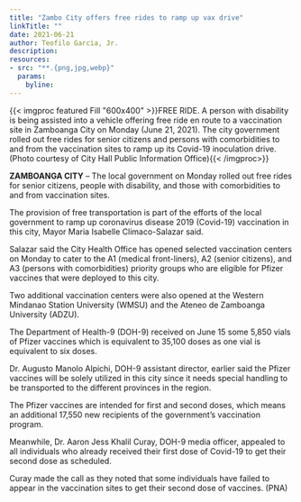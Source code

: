```yaml
---
title: "Zambo City offers free rides to ramp up vax drive"
linkTitle: ""
date: 2021-06-21
author: Teofilo Garcia, Jr.
description:
resources:
- src: "**.{png,jpg,webp}"
  params:
    byline: 
---
```

{{< imgproc featured Fill "600x400" >}}FREE RIDE. A person with disability is being assisted into a vehicle offering free ride en route to a vaccination site in Zamboanga City on Monday (June 21, 2021). The city government rolled out free rides for senior citizens and persons with comorbidities to and from the vaccination sites to ramp up its Covid-19 inoculation drive. (Photo courtesy of City Hall Public Information Office){{< /imgproc>}}

**ZAMBOANGA CITY** –  The local government on Monday rolled out free rides for senior citizens, people with disability, and those with comorbidities to and from vaccination sites.

The provision of free transportation is part of the efforts of the local government to ramp up coronavirus disease 2019 (Covid-19) vaccination in this city, Mayor Maria Isabelle Climaco-Salazar said.

Salazar said the City Health Office has opened selected vaccination centers on Monday to cater to the A1 (medical front-liners), A2 (senior citizens), and A3 (persons with comorbidities) priority groups who are eligible for Pfizer vaccines that were deployed to this city.

Two additional vaccination centers were also opened at the Western Mindanao Station University (WMSU) and the Ateneo de Zamboanga University (ADZU).

The Department of Health-9 (DOH-9) received on June 15 some 5,850 vials of Pfizer vaccines which is equivalent to 35,100 doses as one vial is equivalent to six doses.

Dr. Augusto Manolo Alpichi, DOH-9 assistant director, earlier said the Pfizer vaccines will be solely utilized in this city since it needs special handling to be transported to the different provinces in the region.

The Pfizer vaccines are intended for first and second doses, which means an additional 17,550 new recipients of the government’s vaccination program.

Meanwhile, Dr. Aaron Jess Khalil Curay, DOH-9 media officer, appealed to all individuals who already received their first dose of Covid-19 to get their second dose as scheduled.

Curay made the call as they noted that some individuals have failed to appear in the vaccination sites to get their second dose of vaccines. (PNA)